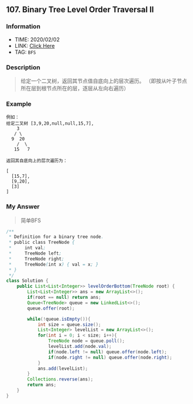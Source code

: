 ## 107. Binary Tree Level Order Traversal II

### Information

* TIME: 2020/02/02
* LINK: [Click Here](https://leetcode-cn.com/problems/binary-tree-level-order-traversal-ii/)
* TAG: `BFS`

### Description

> 给定一个二叉树，返回其节点值自底向上的层次遍历。 （即按从叶子节点所在层到根节点所在的层，逐层从左向右遍历）

### Example

```text
例如：
给定二叉树 [3,9,20,null,null,15,7],
    3
   / \
  9  20
    /  \
   15   7
   
返回其自底向上的层次遍历为：

[
  [15,7],
  [9,20],
  [3]
]
```

### My Answer

> 简单BFS

```java
/**
 * Definition for a binary tree node.
 * public class TreeNode {
 *     int val;
 *     TreeNode left;
 *     TreeNode right;
 *     TreeNode(int x) { val = x; }
 * }
 */
class Solution {
    public List<List<Integer>> levelOrderBottom(TreeNode root) {
        List<List<Integer>> ans = new ArrayList<>();
        if(root == null) return ans;
        Queue<TreeNode> queue = new LinkedList<>();
        queue.offer(root);

        while(!queue.isEmpty()){
            int size = queue.size();
            List<Integer> levelList = new ArrayList<>();
            for(int i = 0; i < size; i++){
                TreeNode node = queue.poll();
                levelList.add(node.val);
                if(node.left != null) queue.offer(node.left);
                if(node.right != null) queue.offer(node.right);
            }
            ans.add(levelList);
        }
        Collections.reverse(ans);
        return ans;
    }
}
```
